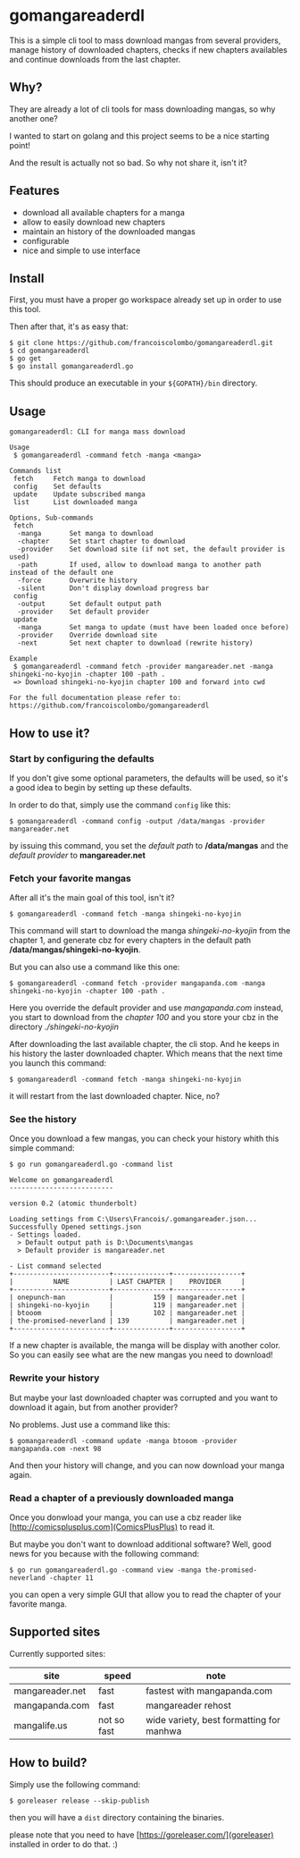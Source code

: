 # gomangareaderdl

This is a simple cli tool to mass download mangas from several providers, manage history of downloaded chapters, checks if new chapters availables and continue downloads from the last chapter.

## Why?

They are already a lot of cli tools for mass downloading mangas, so why another one?

I wanted to start on golang and this project seems to be a nice starting point!

And the result is actually not so bad. So why not share it, isn't it?

## Features

- download all available chapters for a manga
- allow to easily download new chapters
- maintain an history of the downloaded mangas
- configurable
- nice and simple to use interface

## Install

First, you must have a proper go workspace already set up in order to use this tool.

Then after that, it's as easy that:

    $ git clone https://github.com/francoiscolombo/gomangareaderdl.git
    $ cd gomangareaderdl
    $ go get
    $ go install gomangareaderdl.go

This should produce an executable in your ``${GOPATH}/bin`` directory.

## Usage

    gomangareaderdl: CLI for manga mass download
    
    Usage
     $ gomangareaderdl -command fetch -manga <manga>
    
    Commands list
     fetch     Fetch manga to download
     config    Set defaults
     update    Update subscribed manga
     list      List downloaded manga
    
    Options, Sub-commands
     fetch
      -manga       Set manga to download
      -chapter     Set start chapter to download
      -provider    Set download site (if not set, the default provider is used)
      -path        If used, allow to download manga to another path instead of the default one
      -force       Overwrite history
      -silent      Don't display download progress bar
     config
      -output      Set default output path
      -provider    Set default provider
     update
      -manga       Set manga to update (must have been loaded once before)
      -provider    Override download site
      -next        Set next chapter to download (rewrite history)
    
    Example
     $ gomangareaderdl -command fetch -provider mangareader.net -manga shingeki-no-kyojin -chapter 100 -path .
     => Download shingeki-no-kyojin chapter 100 and forward into cwd
    
    For the full documentation please refer to:
    https://github.com/francoiscolombo/gomangareaderdl

## How to use it?

### Start by configuring the defaults

If you don't give some optional parameters, the defaults will be used, so it's a good idea to begin by setting up these defaults.

In order to do that, simply use the command ``config`` like this:

    $ gomangareaderdl -command config -output /data/mangas -provider mangareader.net

by issuing this command, you set the *default path* to **/data/mangas** and the *default provider* to **mangareader.net**

### Fetch your favorite mangas

After all it's the main goal of this tool, isn't it?

    $ gomangareaderdl -command fetch -manga shingeki-no-kyojin

This command will start to download the manga *shingeki-no-kyojin* from the chapter 1, and generate cbz for every chapters in the default path **/data/mangas/shingeki-no-kyojin**.

But you can also use a command like this one:

    $ gomangareaderdl -command fetch -provider mangapanda.com -manga shingeki-no-kyojin -chapter 100 -path .

Here you override the default provider and use *mangapanda.com* instead, you start to download from the *chapter 100* and you store your cbz in the directory *./shingeki-no-kyojin*

After downloading the last available chapter, the cli stop. And he keeps in his history the laster downloaded chapter. Which means that the next time you launch this command:

    $ gomangareaderdl -command fetch -manga shingeki-no-kyojin

it will restart from the last downloaded chapter. Nice, no?

### See the history

Once you download a few mangas, you can check your history whith this simple command:

    $ go run gomangareaderdl.go -command list
    
    Welcome on gomangareaderdl
    --------------------------
    
    version 0.2 (atomic thunderbolt)
    
    Loading settings from C:\Users\Francois/.gomangareader.json...
    Successfully Opened settings.json
    - Settings loaded.
      > Default output path is D:\Documents\mangas
      > Default provider is mangareader.net
    
    - List command selected
    +------------------------+--------------+-----------------+
    |          NAME          | LAST CHAPTER |    PROVIDER     |
    +------------------------+--------------+-----------------+
    | onepunch-man           |          159 | mangareader.net |
    | shingeki-no-kyojin     |          119 | mangareader.net |
    | btooom                 |          102 | mangareader.net |
    | the-promised-neverland | 139          | mangareader.net |
    +------------------------+--------------+-----------------+

If a new chapter is available, the manga will be display with another color. So you can easily see what are the new mangas you need to download!

### Rewrite your history

But maybe your last downloaded chapter was corrupted and you want to download it again, but from another provider?

No problems. Just use a command like this:

    $ gomangareaderdl -command update -manga btooom -provider mangapanda.com -next 98

And then your history will change, and you can now download your manga again.

### Read a chapter of a previously downloaded manga

Once you donwload your manga, you can use a cbz reader like [http://comicsplusplus.com](ComicsPlusPlus) to read it.

But maybe you don't want to download additional software? Well, good news for you because with the following command:

    $ go run gomangareaderdl.go -command view -manga the-promised-neverland -chapter 11

you can open a very simple GUI that allow you to read the chapter of your favorite manga.

## Supported sites

Currently supported sites:

| site | speed | note |
| --- | --- | --- |
| mangareader.net |	fast | fastest with mangapanda.com |
| mangapanda.com | fast | mangareader rehost |
| mangalife.us | not so fast | wide variety, best formatting for manhwa |

## How to build?

Simply use the following command:

    $ goreleaser release --skip-publish

then you will have a `dist` directory containing the binaries.

please note that you need to have [https://goreleaser.com/](goreleaser) installed in order to do that. :)